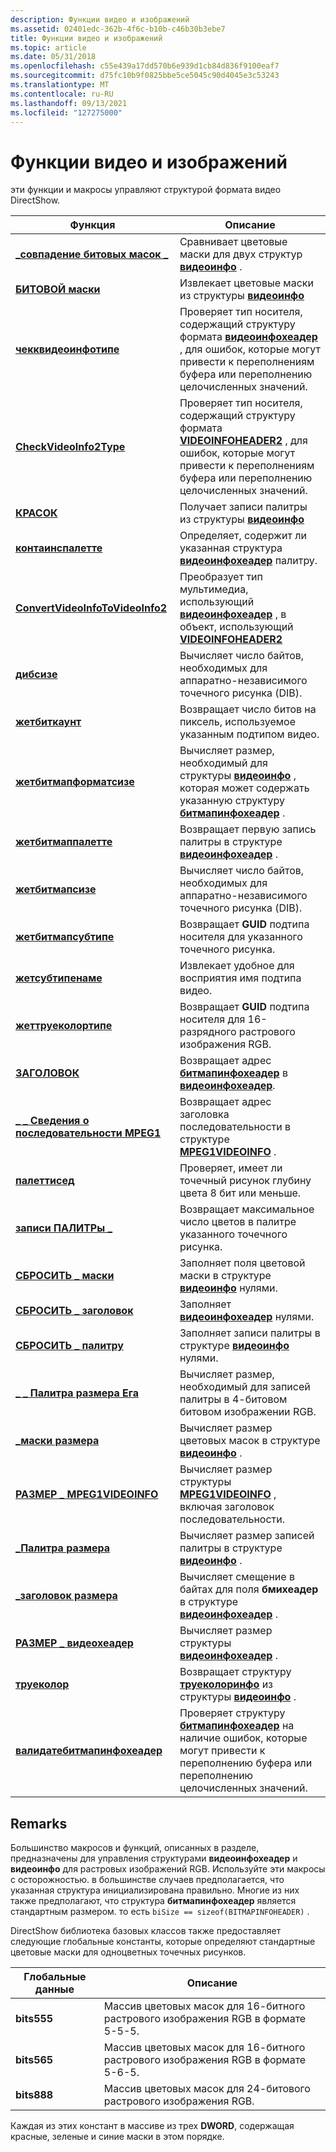 ```yaml
---
description: Функции видео и изображений
ms.assetid: 02401edc-362b-4f6c-b10b-c46b30b3ebe7
title: Функции видео и изображений
ms.topic: article
ms.date: 05/31/2018
ms.openlocfilehash: c55e439a17dd570b6e939d1cb84d836f9100eaf7
ms.sourcegitcommit: d75fc10b9f0825bbe5ce5045c90d4045e3c53243
ms.translationtype: MT
ms.contentlocale: ru-RU
ms.lasthandoff: 09/13/2021
ms.locfileid: "127275000"
---
```

# <a name="video-and-image-functions"></a>Функции видео и изображений

эти функции и макросы управляют структурой формата видео DirectShow.



| Функция                                                             | Описание                                                                                                                                                       |
|----------------------------------------------------------------------|-------------------------------------------------------------------------------------------------------------------------------------------------------------------|
| [**\_совпадение битовых масок \_**](/previous-versions/windows/desktop/api/Amvideo/nf-amvideo-bit_masks_match)                         | Сравнивает цветовые маски для двух структур [**видеоинфо**](/previous-versions/windows/desktop/api/amvideo/ns-amvideo-videoinfo) .                                                                                       |
| [**БИТОВОЙ маски**](/previous-versions/windows/desktop/api/Amvideo/nf-amvideo-bitmasks)                                         | Извлекает цветовые маски из структуры [**видеоинфо**](/previous-versions/windows/desktop/api/amvideo/ns-amvideo-videoinfo)                                                                                         |
| [**чекквидеоинфотипе**](checkvideoinfotype.md)                     | Проверяет тип носителя, содержащий структуру формата [**видеоинфохеадер**](/previous-versions/windows/desktop/api/amvideo/ns-amvideo-videoinfoheader) , для ошибок, которые могут привести к переполнениям буфера или переполнению целочисленных значений.   |
| [**CheckVideoInfo2Type**](checkvideoinfo2type.md)                   | Проверяет тип носителя, содержащий структуру формата [**VIDEOINFOHEADER2**](/previous-versions/windows/desktop/api/dvdmedia/ns-dvdmedia-videoinfoheader2) , для ошибок, которые могут привести к переполнениям буфера или переполнению целочисленных значений. |
| [**КРАСОК**](/previous-versions/windows/desktop/api/Amvideo/nf-amvideo-colors)                                             | Получает записи палитры из структуры [**видеоинфо**](/previous-versions/windows/desktop/api/amvideo/ns-amvideo-videoinfo)                                                                                     |
| [**контаинспалетте**](containspalette.md)                           | Определяет, содержит ли указанная структура [**видеоинфохеадер**](/previous-versions/windows/desktop/api/amvideo/ns-amvideo-videoinfoheader) палитру.                                                           |
| [**ConvertVideoInfoToVideoInfo2**](convertvideoinfotovideoinfo2.md) | Преобразует тип мультимедиа, использующий [**видеоинфохеадер**](/previous-versions/windows/desktop/api/amvideo/ns-amvideo-videoinfoheader) , в объект, использующий [**VIDEOINFOHEADER2**](/previous-versions/windows/desktop/api/dvdmedia/ns-dvdmedia-videoinfoheader2)                          |
| [**дибсизе**](/previous-versions/windows/desktop/api/Amvideo/nf-amvideo-dibsize)                                           | Вычисляет число байтов, необходимых для аппаратно-независимого точечного рисунка (DIB).                                                                                     |
| [**жетбиткаунт**](getbitcount.md)                                   | Возвращает число битов на пиксель, используемое указанным подтипом видео.                                                                                           |
| [**жетбитмапформатсизе**](getbitmapformatsize.md)                   | Вычисляет размер, необходимый для структуры [**видеоинфо**](/previous-versions/windows/desktop/api/amvideo/ns-amvideo-videoinfo) , которая может содержать указанную структуру [**битмапинфохеадер**](/windows/win32/api/wingdi/ns-wingdi-bitmapinfoheader) .       |
| [**жетбитмаппалетте**](getbitmappalette.md)                         | Возвращает первую запись палитры в структуре [**видеоинфохеадер**](/previous-versions/windows/desktop/api/amvideo/ns-amvideo-videoinfoheader) .                                                                        |
| [**жетбитмапсизе**](getbitmapsize.md)                               | Вычисляет число байтов, необходимых для аппаратно-независимого точечного рисунка (DIB).                                                                                     |
| [**жетбитмапсубтипе**](getbitmapsubtype.md)                         | Возвращает **GUID** подтипа носителя для указанного точечного рисунка.                                                                                                      |
| [**жетсубтипенаме**](getsubtypename.md)                             | Извлекает удобное для восприятия имя подтипа видео.                                                                                                             |
| [**жеттруеколортипе**](gettruecolortype.md)                         | Возвращает **GUID** подтипа носителя для 16-разрядного растрового изображения RGB.                                                                                          |
| [**ЗАГОЛОВОК**](/previous-versions/windows/desktop/api/Amvideo/nf-amvideo-header)                                             | Возвращает адрес [**битмапинфохеадер**](/windows/win32/api/wingdi/ns-wingdi-bitmapinfoheader) в [**видеоинфохеадер**](/previous-versions/windows/desktop/api/amvideo/ns-amvideo-videoinfoheader).                                      |
| [**\_ \_ Сведения о последовательности MPEG1**](/previous-versions/windows/desktop/api/amvideo/nf-amvideo-mpeg1_sequence_info)                 | Возвращает адрес заголовка последовательности в структуре [**MPEG1VIDEOINFO**](/previous-versions/windows/desktop/api/amvideo/ns-amvideo-mpeg1videoinfo) .                                                          |
| [**палеттисед**](/previous-versions/windows/desktop/api/Amvideo/nf-amvideo-palettised)                                     | Проверяет, имеет ли точечный рисунок глубину цвета 8 бит или меньше.                                                                                                      |
| [**записи ПАЛИТРы \_**](/previous-versions/windows/desktop/api/Amvideo/nf-amvideo-palette_entries)                          | Возвращает максимальное число цветов в палитре указанного точечного рисунка.                                                                                      |
| [**СБРОСИТЬ \_ маски**](/previous-versions/windows/desktop/api/Amvideo/nf-amvideo-reset_masks)                                  | Заполняет поля цветовой маски в структуре [**видеоинфо**](/previous-versions/windows/desktop/api/amvideo/ns-amvideo-videoinfo) нулями.                                                                            |
| [**СБРОСИТЬ \_ заголовок**](/previous-versions/windows/desktop/api/Amvideo/nf-amvideo-reset_header)                                | Заполняет [**видеоинфохеадер**](/previous-versions/windows/desktop/api/amvideo/ns-amvideo-videoinfoheader) нулями.                                                                                                   |
| [**СБРОСИТЬ \_ палитру**](/previous-versions/windows/desktop/api/Amvideo/nf-amvideo-reset_palette)                              | Заполняет записи палитры в структуре [**видеоинфо**](/previous-versions/windows/desktop/api/amvideo/ns-amvideo-videoinfo) нулями.                                                                              |
| [**\_ \_ Палитра размера Ега**](/previous-versions/windows/desktop/legacy/dd377602(v=vs.85))                       | Вычисляет размер, необходимый для записей палитры в 4-битовом битовом изображении RGB.                                                                                         |
| [**\_маски размера**](/previous-versions/windows/desktop/legacy/dd377603(v=vs.85))                                    | Вычисляет размер цветовых масок в структуре [**видеоинфо**](/previous-versions/windows/desktop/api/amvideo/ns-amvideo-videoinfo) .                                                                             |
| [**РАЗМЕР \_ MPEG1VIDEOINFO**](/previous-versions/windows/desktop/api/Amvideo/nf-amvideo-size_mpeg1videoinfo)                  | Вычисляет размер структуры [**MPEG1VIDEOINFO**](/previous-versions/windows/desktop/api/amvideo/ns-amvideo-mpeg1videoinfo) , включая заголовок последовательности.                                                      |
| [**\_Палитра размера**](/previous-versions/windows/desktop/legacy/dd377605(v=vs.85))                                | Вычисляет размер записей палитры в структуре [**видеоинфо**](/previous-versions/windows/desktop/api/amvideo/ns-amvideo-videoinfo) .                                                                         |
| [**\_заголовок размера**](/previous-versions/windows/desktop/legacy/dd377606(v=vs.85))                            | Вычисляет смещение в байтах для поля **бмихеадер** в структуре [**видеоинфохеадер**](/previous-versions/windows/desktop/api/amvideo/ns-amvideo-videoinfoheader) .                                              |
| [**РАЗМЕР \_ видеохеадер**](/previous-versions/windows/desktop/legacy/dd377607(v=vs.85))                        | Вычисляет размер структуры [**видеоинфохеадер**](/previous-versions/windows/desktop/api/amvideo/ns-amvideo-videoinfoheader) .                                                                                  |
| [**труеколор**](/previous-versions/windows/desktop/legacy/dd407230(v=vs.85))                                   | Возвращает структуру [**труеколоринфо**](/previous-versions/windows/desktop/api/amvideo/ns-amvideo-truecolorinfo) из структуры [**видеоинфо**](/previous-versions/windows/desktop/api/amvideo/ns-amvideo-videoinfo) .                                            |
| [**валидатебитмапинфохеадер**](validatebitmapinfoheader.md)         | Проверяет структуру [**битмапинфохеадер**](/windows/win32/api/wingdi/ns-wingdi-bitmapinfoheader) на наличие ошибок, которые могут привести к переполнению буфера или переполнению целочисленных значений.                                   |



 

## <a name="remarks"></a>Remarks

Большинство макросов и функций, описанных в разделе, предназначены для управления структурами **видеоинфохеадер** и **видеоинфо** для растровых изображений RGB. Используйте эти макросы с осторожностью. в большинстве случаев предполагается, что указанная структура инициализирована правильно. Многие из них также предполагают, что структура **битмапинфохеадер** является стандартным размером. то есть `biSize == sizeof(BITMAPINFOHEADER)` .

DirectShow библиотека базовых классов также предоставляет следующие глобальные константы, которые определяют стандартные цветовые маски для одноцветных точечных рисунков.



| Глобальные данные | Описание                                                   |
|-------------|---------------------------------------------------------------|
| **bits555** | Массив цветовых масок для 16-битного растрового изображения RGB в формате 5-5-5. |
| **bits565** | Массив цветовых масок для 16-битного растрового изображения RGB в формате 5-6-5. |
| **bits888** | Массив цветовых масок для 24-битового растрового изображения RGB.                 |



 

Каждая из этих констант в массиве из трех **DWORD**, содержащая красные, зеленые и синие маски в этом порядке.

 

 
